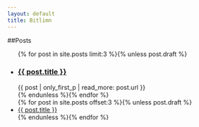 ```yaml
---
layout: default
title: Bitlimn
---
```


##Posts
<ul class="index">
	{% for post in site.posts limit:3 %}{% unless post.draft %}
		<li class="exp">
			<h3><a href="{{ post.url }}">{{ post.title }}</a></h3>
			{{ post | only_first_p | read_more: post.url }}
		</li>
	{% endunless %}{% endfor %}
	<br>
	{% for post in site.posts offset:3 %}{% unless post.draft %}
		<li class="exp"><a href="{{ post.url }}">{{ post.title }}</a></li>
	{% endunless %}{% endfor %}
</ul>
